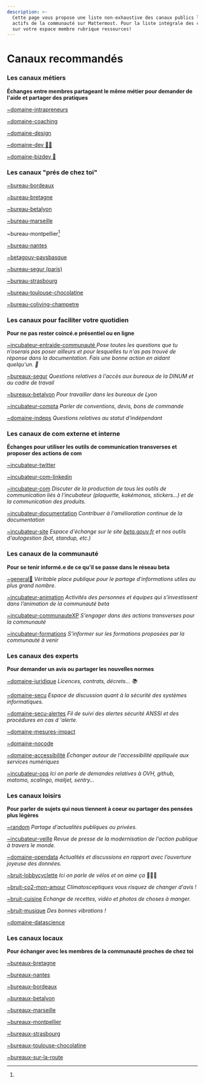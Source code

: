 ```yaml
---
description: >-
  Cette page vous propose une liste non-exhaustive des canaux publics les plus
  actifs de la communauté sur Mattermost. Pour la liste intégrale des canaux rdv
  sur votre espace membre rubrique ressources!
---
```


# Canaux recommandés

### Les canaux métiers

**Échanges entre membres partageant le même métier pour demander de l'aide et partager des pratiques**

[\~domaine-intrapreneurs](https://mattermost.incubateur.net/betagouv/channels/domaine-intrapreneurs)

[\~domaine-coaching](https://mattermost.incubateur.net/betagouv/channels/incubateur-coaching)

[\~domaine-design](https://mattermost.incubateur.net/betagouv/channels/domaine-design)

[\~domaine-dev 🧑‍💻](https://mattermost.incubateur.net/betagouv/channels/domaine-dev)

[\~domaine-bizdev 🚀](https://mattermost.incubateur.net/betagouv/channels/incubateur-bizdev)

### Les canaux "prés de chez toi"

[\~bureau-bordeaux](https://mattermost.incubateur.net/betagouv/channels/bureaux-bordeaux)

[\~bureau-bretagne](https://mattermost.incubateur.net/betagouv/channels/bureaux-bretagne)

[\~bureau-betalyon](https://mattermost.incubateur.net/betagouv/channels/bureaux-betalyon)

[\~bureau-marseille](https://mattermost.incubateur.net/betagouv/channels/bureaux-marseille)

\~bureau-montpellier[^1]

[\~bureau-nantes](https://mattermost.incubateur.net/betagouv/channels/nantes-coworking)

[\~betagouv-paysbasque](https://mattermost.incubateur.net/betagouv/channels/betagouv-sudouest)

[\~bureau-segur (paris)](https://mattermost.incubateur.net/betagouv/channels/bureaux-segur)

[\~bureau-strasbourg](https://mattermost.incubateur.net/betagouv/channels/bureaux-strasbourg)

[\~bureau-toulouse-chocolatine](canaux-recommandes.md#les-canaux-metiers)

[\~bureau-coliving-champetre](https://mattermost.incubateur.net/betagouv/channels/bureaux-coliving-champetre)





### Les canaux pour faciliter votre quotidien

**Pour ne pas rester coincé.e présentiel ou en ligne**

[\~incubateur-entraide-communauté ](https://mattermost.incubateur.net/betagouv/channels/incubateur-help)_Pose toutes les questions que tu n’oserais pas poser ailleurs et pour lesquelles tu n'as pas trouvé de réponse dans la documentation. Fais une bonne action en aidant quelqu'un. 👼_

[\~bureaux-segur](https://mattermost.incubateur.net/betagouv/channels/bureaux-segur) _Questions relatives à l'accès aux bureaux de la DINUM et au cadre de travail_

[\~bureaux-betalyon](https://mattermost.incubateur.net/betagouv/channels/bureaux-betalyon) _Pour travailler dans les bureaux de Lyon_

[\~incubateur-compta](https://mattermost.incubateur.net/betagouv/channels/incubateur-compta) _Parler de conventions, devis, bons de commande_

[\~domaine-indeps](https://mattermost.incubateur.net/betagouv/channels/domaine-indeps) _Questions relatives au statut d'indépendant_

### Les canaux de com externe et interne

**Échanges pour utiliser les outils de communication transverses et proposer des actions de com**

[\~incubateur-twitter](https://mattermost.incubateur.net/betagouv/channels/incubateur-twitter)

[\~incubateur-com-linkedin](https://mattermost.incubateur.net/betagouv/channels/tmp-atteindre-20000-followers-linkedin)

[\~incubateur-com](https://mattermost.incubateur.net/betagouv/channels/incubateur-com) _Discuter de la production de tous les outils de communication liés à l’incubateur (plaquette, kakémonos, stickers...) et de la communication des produits._

[\~incubateur-documentation](https://mattermost.incubateur.net/betagouv/channels/incubateur-documentation) _Contribuer à l'amélioration continue de la documentation_

[\~incubateur-site](https://mattermost.incubateur.net/betagouv/channels/incubateur-site) _Espace d'échange sur le site_ [_beta.gouv.fr_](http://beta.gouv.fr) _et nos outils d'autogestion (bot, standup, etc.)_

### Les canaux de la communauté

**Pour se tenir informé.e de ce qu'il se passe dans le réseau beta**

[\~general📢](https://mattermost.incubateur.net/betagouv/channels/town-square) _Véritable place publique pour le partage d'informations utiles au plus grand nombre._

[\~incubateur-animation](https://mattermost.incubateur.net/betagouv/channels/incubateur-animation) _Activités des personnes et équipes qui s’investissent dans l’animation de la communauté beta_

[\~incubateur-communauteXP](https://mattermost.incubateur.net/betagouv/channels/incubateur-communautexp) _S'engager dans des actions transverses pour la communauté_

[\~incubateur-formations](https://mattermost.incubateur.net/betagouv/channels/incubateur-formations) _S'informer sur les formations proposées par la communauté à venir_

### Les canaux des experts

**Pour demander un avis ou partager les nouvelles normes**

[\~domaine-juridique](https://mattermost.incubateur.net/betagouv/channels/domaine-juridique) _Licences, contrats, décrets… 📚_

[\~domaine-secu](https://mattermost.incubateur.net/betagouv/channels/domaine-secu) _Espace de discussion quant à la sécurité des systèmes informatiques._

[\~domaine-secu-alertes](https://mattermost.incubateur.net/betagouv/channels/domaine-secu-alertes) _Fil de suivi des alertes sécurité ANSSI et des procédures en cas d 'alerte._

[\~domaine-mesures-impact](https://mattermost.incubateur.net/betagouv/channels/domaine-mesures-impact)

[\~domaine-nocode](https://mattermost.incubateur.net/betagouv/channels/domaine-nocode)

[\~domaine-accessibilité](https://mattermost.incubateur.net/betagouv/channels/c015lnmttj9) _Échanger autour de l'accessibilité appliquée aux services numériques_

[\~incubateur-ops](https://mattermost.incubateur.net/betagouv/channels/incubateur-ops) _Ici on parle de demandes relatives à OVH, github, matomo, scalingo, mailjet, sentry..._

### Les canaux loisirs

**Pour parler de sujets qui nous tiennent à coeur ou partager des pensées plus légères**

[\~random](https://mattermost.incubateur.net/betagouv/channels/random) _Partage d'actualités publiques ou privées._

[\~incubateur-veille](https://mattermost.incubateur.net/betagouv/channels/incubateur-veille) _Revue de presse de la modernisation de l'action publique à travers le monde._

[\~domaine-opendata](https://mattermost.incubateur.net/betagouv/channels/domaine-opendata) _Actualités et discussions en rapport avec l’ouverture joyeuse des données._

[\~bruit-lobbycyclette](https://mattermost.incubateur.net/betagouv/channels/lobbycyclette) _Ici on parle de vélos et on aime ça_ 🚴🚴‍♀️

[\~bruit-co2-mon-amour](https://mattermost.incubateur.net/betagouv/channels/co2-mon-amour) _Climatosceptiques vous risquez de changer d'avis !_

[\~bruit-cuisine](https://mattermost.incubateur.net/betagouv/channels/bruit-cuisine) _Echange de recettes, vidéo et photos de choses à manger._

[\~bruit-musique](https://mattermost.incubateur.net/betagouv/channels/bruit-cuisine) _Des bonnes vibrations !_

[\~domaine-datascience](https://mattermost.incubateur.net/betagouv/channels/domaine-datascience)

### Les canaux locaux

**Pour échanger avec les membres de la communauté proches de chez toi**

[\~bureaux-bretagne](https://mattermost.incubateur.net/betagouv/channels/bureaux-bretagne)

[\~bureaux-nantes](https://mattermost.incubateur.net/betagouv/channels/bureaux-nantes)

[\~bureaux-bordeaux](https://mattermost.incubateur.net/betagouv/channels/bureaux-bordeaux)

[\~bureaux-betalyon](https://mattermost.incubateur.net/betagouv/channels/bureaux-betalyon)

[\~bureaux-marseille](https://mattermost.incubateur.net/betagouv/channels/bureaux-marseille)

[\~bureaux-montpellier](https://mattermost.incubateur.net/betagouv/channels/bureaux-montpellier)

[\~bureaux-strasbourg](https://mattermost.incubateur.net/betagouv/channels/bureaux-strasbourg)

[\~bureaux-toulouse-chocolatine](https://mattermost.incubateur.net/betagouv/channels/bureaux-toulouse-chocolatine)

[\~bureaux-sur-la-route](https://mattermost.incubateur.net/betagouv/channels/bureaux-sur-la-route)

[^1]: 
